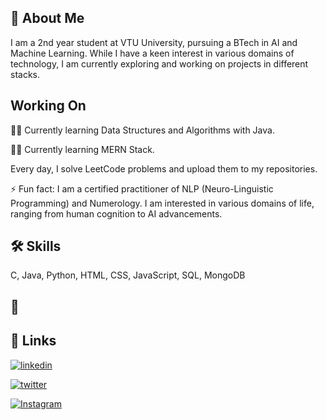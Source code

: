 ## 🚀 About Me
I am a 2nd year student at VTU University, pursuing a BTech in AI and Machine Learning. While I have a keen interest in various domains of technology, I am currently exploring and working on projects in different stacks.

## Working On
👩‍💻 Currently learning Data Structures and Algorithms with Java.

👩‍💻 Currently learning MERN Stack.

Every day, I solve LeetCode problems and upload them to my repositories.

⚡️ Fun fact: I am a certified practitioner of NLP (Neuro-Linguistic Programming) and Numerology. I am interested in various domains of life, ranging from human cognition to AI advancements.

## 🛠 Skills
C, Java, Python, HTML, CSS, JavaScript, SQL, MongoDB

## 🔗
## 🔗 Links
[![linkedin](https://img.shields.io/badge/linkedin-0A66C2?style=for-the-badge&logo=linkedin&logoColor=white)](https://www.linkedin.com/in/anup-dangi/)


[![twitter](https://img.shields.io/badge/twitter-1DA1F2?style=for-the-badge&logo=twitter&logoColor=white)](https://x.com/AnupDangi369)

[![Instagram](https://img.shields.io/badge/Instagram-%23E4405F.svg?style=for-the-badge&logo=Instagram&logoColor=white)](https://www.instagram.com/anupdangi11/)

